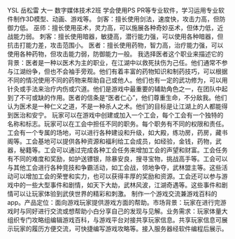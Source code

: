 YSL
岳松雷 大一 数字媒体技术2班
学会使用PS PR等专业软件，学习运用专业软件制作3D模型、动画、游戏等。
剑客：擅长使用剑法，速度快，攻击力高，但防御力低。
巫师：擅长使用巫术，灵力高，可以施展各种奇妙巫术，但体力低，近战能力弱。
刺客：擅长使用暗器，敏捷高，潜行能力强，可以使用各种暗器，但抗击打能力差，攻击范围小。
医者：擅长使用药物，智力高，治疗能力强，可以使用各种药物，但攻击能力弱，防御能力一般。
我选择医者这个职业来描述它的背景：医者是一种以医术为主的职业，在江湖中以救死扶伤为己任。他们通常不参与江湖纷争，但也不会袖手旁观。他们有着丰富的药物知识和制药技巧，可以根据不同的情况使用不同的药物来帮助自己或他人。他们也有一定的武功修为，可以用针灸或手法来治疗内伤或穴道。他们是游戏中最重要的辅助角色之一，在团队中起到了不可或缺的作用。医者的信条是“医者仁心”，他们尊重生命，不分敌我。他们认为医术是一种仁义之道，不是一种杀人之术。他们的目标是让江湖上的人都能得到医治和安宁。
玩家可以在游戏中创建或加入一个工会，每个工会有一个独特的名称和标志。玩家可以在工会中担任不同的职务。每个职务有不同的权限和责任。工会有一个专属的场地，可以进行各种建设和升级，如大殿，练功房，药房，藏书阁等。工会基地可以提供各种资源和福利给工会成员，如经验，金钱，药物，武器，秘籍等。工会可以通过完成各种工会任务来增加工会的声望和财富。工会任务有不同的难度和奖励，如护送镖银，除暴安良，搜寻宝物，挑战高手等。工会可以与其他工会进行各种竞技和争霸活动，如工会战，领地争夺，武林盟主等。这些活动可以增加工会的荣誉和实力，也可以获得丰厚的奖励和资源。工会还可以参与游戏中的一些大型事件和剧情，如天下大劫，武林风波，江湖奇遇等。这些事件和剧情可以让玩家体验到武侠世界的精彩和刺激。
制作一个游戏交流兼游戏百科的app。产品定位：面向游戏玩家提供游戏方面的帮助。市场背景：玩家在进行完游戏时与同好进行交流或想帮助小白分享自己的发现与见解。业务需求：玩家体量大组织专门攻略组编辑游戏百科，与游戏平台对接共享玩家信息。共享玩家信息可展示玩家的履历方便交流，可快捷编写游戏攻略等。接入服务器经软件编程后展示。

